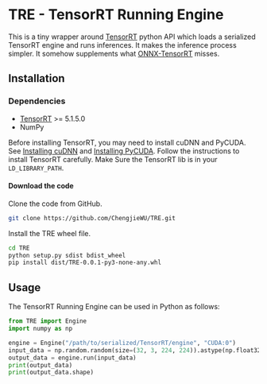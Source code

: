 # TRE - TensorRT Running Engine

This is a tiny wrapper around [TensorRT](https://developer.nvidia.com/tensorrt) python API which loads a serialized TensorRT engine and runs inferences. It makes the inference process simpler. It somehow supplements what [ONNX-TensorRT](https://github.com/onnx/onnx-tensorrt) misses.

## Installation

### Dependencies

- [TensorRT](https://developer.nvidia.com/tensorrt) >= 5.1.5.0
- NumPy

Before installing TensorRT, you may need to install cuDNN and PyCUDA. See [Installing cuDNN](https://docs.nvidia.com/deeplearning/sdk/cudnn-install/) and [Installing PyCUDA](https://docs.nvidia.com/deeplearning/sdk/tensorrt-install-guide/index.html#installing-pycuda). Follow the instructions to install TensorRT carefully. Make Sure the TensorRT lib is in your `LD_LIBRARY_PATH`.

#### Download the code

Clone the code from GitHub.

```bash
git clone https://github.com/ChengjieWU/TRE.git
```

Install the TRE wheel file.

```bash
cd TRE
python setup.py sdist bdist_wheel
pip install dist/TRE-0.0.1-py3-none-any.whl
```

## Usage

The TensorRT Running Engine can be used in Python as follows:

```python
from TRE import Engine
import numpy as np

engine = Engine("/path/to/serialized/TensorRT/engine", "CUDA:0")
input_data = np.random.random(size=(32, 3, 224, 224)).astype(np.float32)
output_data = engine.run(input_data)
print(output_data)
print(output_data.shape)
```


